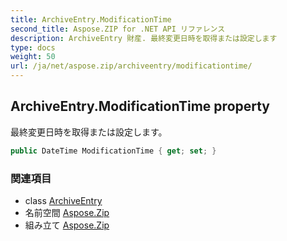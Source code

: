```yaml
---
title: ArchiveEntry.ModificationTime
second_title: Aspose.ZIP for .NET API リファレンス
description: ArchiveEntry 財産. 最終変更日時を取得または設定します
type: docs
weight: 50
url: /ja/net/aspose.zip/archiveentry/modificationtime/
---
```

## ArchiveEntry.ModificationTime property

最終変更日時を取得または設定します。

```csharp
public DateTime ModificationTime { get; set; }
```

### 関連項目

* class [ArchiveEntry](../)
* 名前空間 [Aspose.Zip](../../archiveentry/)
* 組み立て [Aspose.Zip](../../../)


